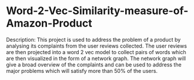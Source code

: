 # Word-2-Vec-Similarity-measure-of-Amazon-Product

Description:
This project is used to address the problem of a product by analysing its complaints from the user reviews collected. The user reviews are then projected into a word 2 vec model to collect pairs of words which are then visualized in the form of a network graph. The network graph will give a broad overview of the complaints and can be used to address the major problems which will satisfy more than 50% of the users.
